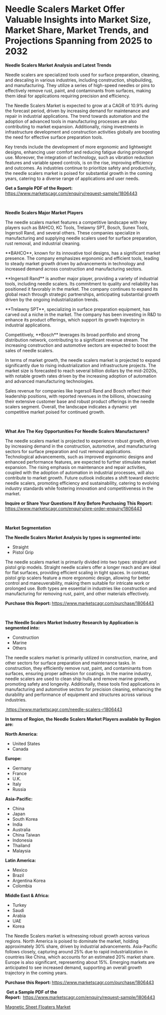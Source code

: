 <p><h1>Needle Scalers Market Offer Valuable Insights into Market Size, Market Share, Market Trends, and Projections Spanning from 2025 to 2032</h1></p><p><strong>Needle Scalers Market Analysis and Latest Trends</strong></p>
<p><p>Needle scalers are specialized tools used for surface preparation, cleaning, and descaling in various industries, including construction, shipbuilding, and manufacturing. They utilize a series of high-speed needles or pins to effectively remove rust, paint, and contaminants from surfaces, making them ideal for applications requiring precision and efficiency. </p><p>The Needle Scalers Market is expected to grow at a CAGR of 10.9% during the forecast period, driven by increasing demand for maintenance and repair in industrial applications. The trend towards automation and the adoption of advanced tools in manufacturing processes are also contributing to market expansion. Additionally, rising investments in infrastructure development and construction activities globally are boosting the need for effective surface preparation tools. </p><p>Key trends include the development of more ergonomic and lightweight designs, enhancing user comfort and reducing fatigue during prolonged use. Moreover, the integration of technology, such as vibration reduction features and variable speed controls, is on the rise, improving efficiency and outcomes. As industries continue to prioritize safety and productivity, the needle scalers market is poised for substantial growth in the coming years, catering to a diverse range of applications and user needs.</p></p>
<p><strong>Get a Sample PDF of the Report:&nbsp;</strong> <a href="https://www.marketscagr.com/enquiry/request-sample/1806443?utm_campaign=1909&utm_medium=2&utm_source=Github&utm_content=ia&utm_term=17022025&utm_id=needle-scalers">https://www.marketscagr.com/enquiry/request-sample/1806443</a></p>
<p>&nbsp;</p>
<p><strong>Needle Scalers Major Market Players</strong></p>
<p><p>The needle scalers market features a competitive landscape with key players such as BAHCO, KC Tools, Trelawny SPT, Bosch, Sunex Tools, Ingersoll Rand, and several others. These companies specialize in manufacturing and supplying needle scalers used for surface preparation, rust removal, and industrial cleaning.</p><p>**BAHCO**, known for its innovative tool designs, has a significant market presence. The company emphasizes ergonomic and efficient tools, leading to steady market growth driven by advancements in technology and increased demand across construction and manufacturing sectors.</p><p>**Ingersoll Rand** is another major player, providing a variety of industrial tools, including needle scalers. Its commitment to quality and reliability has positioned it favorably in the market. The company continues to expand its global reach through strategic partnerships, anticipating substantial growth driven by the ongoing industrialization trends.</p><p>**Trelawny SPT**, specializing in surface preparation equipment, has carved out a niche in the market. The company has been investing in R&D to enhance its product offerings, which support its growth trajectory in industrial applications.</p><p>Competitively, **Bosch** leverages its broad portfolio and strong distribution network, contributing to a significant revenue stream. The increasing construction and automotive sectors are expected to boost the sales of needle scalers.</p><p>In terms of market growth, the needle scalers market is projected to expand significantly due to rising industrialization and infrastructure projects. The market size is forecasted to reach several billion dollars by the mid-2020s, with notable growth rates driven by the increasing adoption of automation and advanced manufacturing technologies.</p><p>Sales revenue for companies like Ingersoll Rand and Bosch reflect their leadership positions, with reported revenues in the billions, showcasing their extensive customer base and robust product offerings in the needle scalers segment. Overall, the landscape indicates a dynamic yet competitive market poised for continued growth.</p></p>
<p>&nbsp;</p>
<p><strong>What Are The Key Opportunities For Needle Scalers Manufacturers?</strong></p>
<p><p>The needle scalers market is projected to experience robust growth, driven by increasing demand in the construction, automotive, and manufacturing sectors for surface preparation and rust removal applications. Technological advancements, such as improved ergonomic designs and enhanced performance features, are expected to further stimulate market expansion. The rising emphasis on maintenance and repair activities, coupled with the adoption of automation in industrial processes, will also contribute to market growth. Future outlook indicates a shift toward electric needle scalers, promoting efficiency and sustainability, catering to evolving industry standards while fostering innovation and competitiveness in the market.</p></p>
<p><strong>Inquire or Share Your Questions If Any Before Purchasing This Report:</strong> <a href="https://www.marketscagr.com/enquiry/pre-order-enquiry/1806443?utm_campaign=1909&utm_medium=2&utm_source=Github&utm_content=ia&utm_term=17022025&utm_id=needle-scalers">https://www.marketscagr.com/enquiry/pre-order-enquiry/1806443</a></p>
<p>&nbsp;</p>
<p><strong>Market Segmentation</strong></p>
<p><strong>The Needle Scalers Market Analysis by types is segmented into:</strong></p>
<p><ul><li>Straight</li><li>Pistol Grip</li></ul></p>
<p><p>The needle scalers market is primarily divided into two types: straight and pistol grip models. Straight needle scalers offer a longer reach and are ideal for flat surfaces, providing efficient scaling in tight spaces. In contrast, pistol grip scalers feature a more ergonomic design, allowing for better control and maneuverability, making them suitable for intricate work or prolonged use. Both types are essential in industries like construction and manufacturing for removing rust, paint, and other materials effectively.</p></p>
<p><strong>Purchase this Report:&nbsp;</strong><a href="https://www.marketscagr.com/purchase/1806443?utm_campaign=1909&utm_medium=2&utm_source=Github&utm_content=ia&utm_term=17022025&utm_id=needle-scalers">https://www.marketscagr.com/purchase/1806443</a></p>
<p>&nbsp;</p>
<p><strong>The Needle Scalers Market Industry Research by Application is segmented into:</strong></p>
<p><ul><li>Construction</li><li>Marine</li><li>Others</li></ul></p>
<p><p>The needle scalers market is primarily utilized in construction, marine, and other sectors for surface preparation and maintenance tasks. In construction, they efficiently remove rust, paint, and contaminants from surfaces, ensuring proper adhesion for coatings. In the marine industry, needle scalers are used to clean ship hulls and remove marine growth, promoting safety and longevity. Additionally, these tools find applications in manufacturing and automotive sectors for precision cleaning, enhancing the durability and performance of equipment and structures across various industries.</p></p>
<p><a href="https://www.marketscagr.com/needle-scalers-r1806443?utm_campaign=1909&utm_medium=2&utm_source=Github&utm_content=ia&utm_term=17022025&utm_id=needle-scalers">&nbsp;https://www.marketscagr.com/needle-scalers-r1806443</a></p>
<p><strong>In terms of Region, the Needle Scalers Market Players available by Region are:</strong></p>
<p>
    <p> <strong> North America: </strong>
        <ul>
            <li>United States</li>
            <li>Canada</li>
        </ul>
        </p> 
    <p> <strong> Europe: </strong>
        <ul>
            <li>Germany</li>
            <li>France</li>
            <li>U.K.</li>
            <li>Italy</li>
            <li>Russia</li>
        </ul>
        </p> 
    <p> <strong> Asia-Pacific: </strong>
        <ul>
            <li>China</li>
            <li>Japan</li>
            <li>South Korea</li>
            <li>India</li>
            <li>Australia</li>
            <li>China Taiwan</li>
            <li>Indonesia</li>
            <li>Thailand</li>
            <li>Malaysia</li>
        </ul>
        </p> 
    <p> <strong> Latin America: </strong>
        <ul>
            <li>Mexico</li>
            <li>Brazil</li>
            <li>Argentina Korea</li>
            <li>Colombia</li>
        </ul>
        </p> 
    <p> <strong> Middle East & Africa: </strong>
        <ul>
            <li>Turkey</li>
            <li>Saudi</li>
            <li>Arabia</li>
            <li>UAE</li>
            <li>Korea</li>
        </ul>
    </p>
    </p>
<p><p>The Needle Scalers market is witnessing robust growth across various regions. North America is poised to dominate the market, holding approximately 30% share, driven by industrial advancements. Asia-Pacific follows closely, capturing around 25% due to rapid industrialization in countries like China, which accounts for an estimated 20% market share. Europe is also significant, representing about 15%. Emerging markets are anticipated to see increased demand, supporting an overall growth trajectory in the coming years.</p></p>
<p><strong>Purchase this Report: </strong><a href="https://www.marketscagr.com/purchase/1806443?utm_campaign=1909&utm_medium=2&utm_source=Github&utm_content=ia&utm_term=17022025&utm_id=needle-scalers">https://www.marketscagr.com/purchase/1806443</a></p>
<p>&nbsp;<strong>Get a Sample PDF of the Report:&nbsp;&nbsp;</strong><a href="https://www.marketscagr.com/enquiry/request-sample/1806443?utm_campaign=1909&utm_medium=2&utm_source=Github&utm_content=ia&utm_term=17022025&utm_id=needle-scalers">https://www.marketscagr.com/enquiry/request-sample/1806443</a></p>
<p><strong></strong></p>
<p><p><a href="https://github.com/luckyshygirl/Market-Research-Report-List-7/blob/main/magnetic-sheet-floaters-market.md?utm_campaign=1909&utm_medium=2&utm_source=Github&utm_content=ia&utm_term=17022025&utm_id=needle-scalers">Magnetic Sheet Floaters Market</a></p></p>